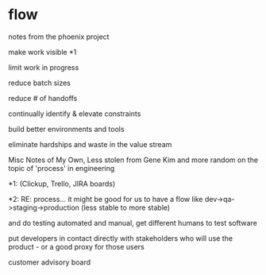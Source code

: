 # flow
notes from the phoenix project


make work visible *1


limit work in progress


reduce batch sizes


reduce # of handoffs


continually identify & elevate constraints


build better environments and tools


eliminate hardships and waste in the value stream


Misc Notes of My Own, Less stolen from Gene Kim and more random on the topic of 'process' in engineering


*1:  (Clickup, Trello, JIRA boards)


*2: RE: process... it might be good for us to have a flow like dev->qa->staging->production (less stable to more stable)


and do testing automated and manual, get different humans to test software


put developers in contact directly with stakeholders who will use the product - or a good proxy for those users


customer advisory board
